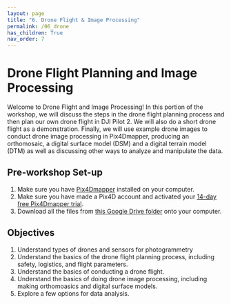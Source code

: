 ```yaml
---
layout: page
title: "6. Drone Flight & Image Processing"
permalink: /06_drone
has_children: True
nav_order: 7
---
```


# Drone Flight Planning and Image Processing

Welcome to Drone Flight and Image Processing! In this portion of the workshop, we will discuss the steps in the drone flight planning process and then plan our own drone flight in DJI Pilot 2.  We will also do a short drone flight as a demonstration.  Finally, we will use example drone images to conduct drone image processing in Pix4Dmapper, producing an orthomosaic, a digital surface model (DSM) and a digital terrain model (DTM) as well as discussing other ways to analyze and manipulate the data. 


## Pre-workshop Set-up

1. Make sure you have [Pix4Dmapper](https://www.pix4d.com/download/pix4dmapper/) installed on your computer.
2. Make sure you have made a Pix4D account and activated your [14-day free Pix4Dmapper trial](https://support.pix4d.com/hc/en-us/articles/202560729-How-to-get-a-trial-of-Pix4Dmapper).
3. Download all the files from [this Google Drive folder](https://drive.google.com/drive/folders/1evFZg4gZ99b4NHabrhMnxwjFJszIUKcU?usp=sharing) onto your computer.

## Objectives 
1. Understand types of drones and sensors for photogrammetry
2. Understand the basics of the drone flight planning process, including safety, logistics, and flight parameters.
3. Understand the basics of conducting a drone flight.
4. Understand the basics of doing drone image processing, including making orthomoasics and digital surface models.
5. Explore a few options for data analysis.  

